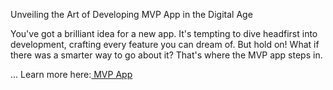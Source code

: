 Unveiling the Art of Developing MVP App in the Digital Age

You've got a brilliant idea for a new app. It's tempting to dive headfirst into development, crafting every feature you can dream of. But hold on! What if there was a smarter way to go about it? That's where the MVP app steps in.

... Learn more here:[ MVP App]([url](https://wegile.com/insights/what-is-mvp-app.php)https://wegile.com/insights/what-is-mvp-app.php)
